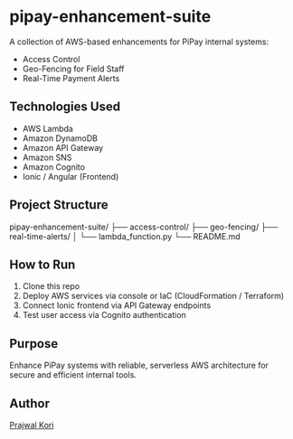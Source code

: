 # pipay-enhancement-suite

A collection of AWS-based enhancements for PiPay internal systems:  
- Access Control  
- Geo-Fencing for Field Staff  
- Real-Time Payment Alerts  

## Technologies Used
- AWS Lambda
- Amazon DynamoDB
- Amazon API Gateway
- Amazon SNS
- Amazon Cognito
- Ionic / Angular (Frontend)

## Project Structure
pipay-enhancement-suite/
├── access-control/
├── geo-fencing/
├── real-time-alerts/
│   └── lambda_function.py
└── README.md

## How to Run
1. Clone this repo
2. Deploy AWS services via console or IaC (CloudFormation / Terraform)
3. Connect Ionic frontend via API Gateway endpoints
4. Test user access via Cognito authentication

## Purpose
Enhance PiPay systems with reliable, serverless AWS architecture for secure and efficient internal tools.

## Author
[Prajwal Kori](https://github.com/kori-prajwal)
